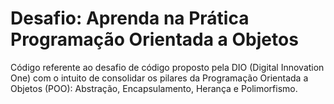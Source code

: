 # Desafio: Aprenda na Prática Programação Orientada a Objetos

Código referente ao desafio de código proposto pela DIO (Digital Innovation One) com o intuito de consolidar os pilares da Programação Orientada a Objetos (POO): Abstração, Encapsulamento, Herança e Polimorfismo.
